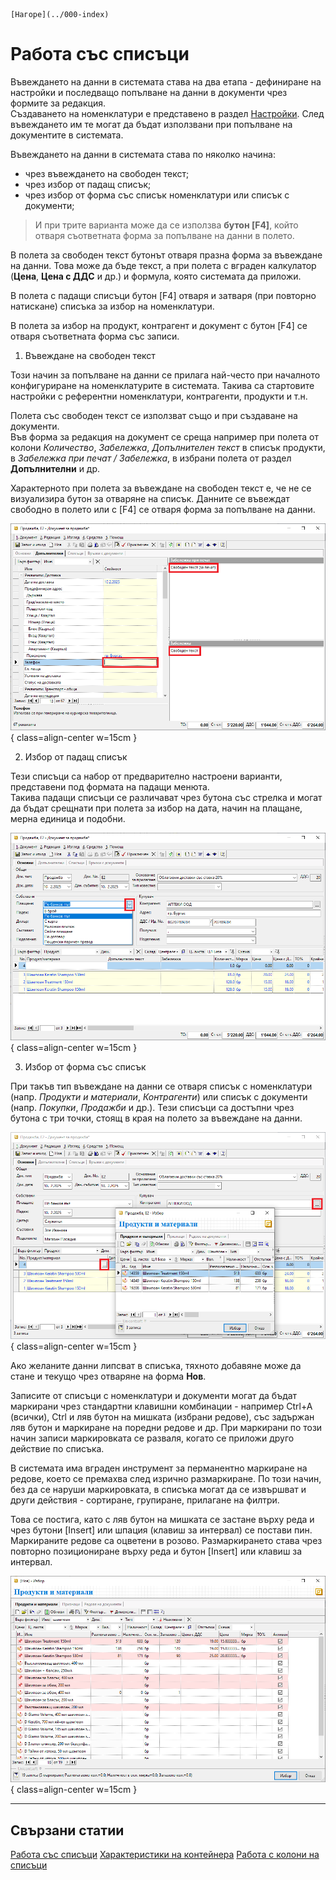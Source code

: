 ```{only} html
[Нагоре](../000-index)
```

# **Работа със списъци**

Въвеждането на данни в системата става на два етапа - дефиниране на настройки и последващо попълване на данни в документи чрез формите за редакция.  
Създаването на номенклатури е представено в раздел [Настройки](https://docs.unicontsoft.com/guide/erp/001-ref/001-nomenclatures/000-index.html). След въвеждането им те могат да бъдат използвани при попълване на документите в системата.  

Въвеждането на данни в системата става по няколко начина:  
- чрез въвеждането на свободен текст;  
- чрез избор от падащ списък;  
- чрез избор от форма със списък номенклатури или списък с документи;  

> И при трите варианта може да се използва **бутон [F4]**, който отваря съответната форма за попълване на данни в полето.  

В полета за свободен текст бутонът отваря празна форма за въвеждане на данни. Това може да бъде текст, а при полета с вграден калкулатор (**Цена**, **Цена с ДДС** и др.) и формула, която системата да приложи.     

В полета с падащи списъци бутон [F4] отваря и затваря (при повторно натискане) списъка за избор на номенклатури.  

В полета за избор на продукт, контрагент и документ с бутон [F4] се отваря съответната форма със записи.  


1) Въвеждане на свободен текст  

Този начин за попълване на данни се прилага най-често при началното конфигуриране на номенклатурите в системата. Такива са стартовите настройки с референтни номенклатури, контрагенти, продукти и т.н.  

Полета със свободен текст се използват също и при създаване на документи.  
Във форма за редакция на документ се среща например при полета от колони *Количество*, *Забележка*, *Допълнителен текст* в списък продукти, в *Забележка при печат / Забележка*, в избрани полета от раздел **Допълнителни** и др.  

Характерното при полета за въвеждане на свободен текст е, че не се визуализира бутон за отваряне на списък. Данните се въвеждат свободно в полето или с [F4] се отваря форма за попълване на данни.   

![](901-lists1.png){ class=align-center w=15cm }

2) Избор от падащ списък  

Тези списъци са набор от предварително настроени варианти, представени под формата на падащи менюта.  
Такива падащи списъци се различават чрез бутона със стрелка и могат да бъдат срещнати при полета за избор на дата, начин на плащане, мерна единица и подобни.  

![](901-lists2.png){ class=align-center w=15cm }


3) Избор от форма със списък  

При такъв тип въвеждане на данни се отваря списък с номенклатури (напр. *Продукти и материали*, *Контрагенти*) или списък с документи (напр. *Покупки*, *Продажби* и др.). 
Тези списъци са достъпни чрез бутона с три точки, стоящ в края на полето за въвеждане на данни.  

![](901-lists3.png){ class=align-center w=15cm }

Ако желаните данни липсват в списъка, тяхното добавяне може да стане и текущо чрез отваряне на форма **Нов**.   

Записите от списъци с номенклатури и документи могат да бъдат маркирани чрез стандартни клавишни комбинации - например Ctrl+A (всички), Ctrl и ляв бутон на мишката (избрани редове), със задържан ляв бутон и маркиране на поредни редове и др. При маркирани по този начин записи маркировката се разваля, когато се приложи друго действие по списъка.   

В системата има вграден инструмент за перманентно маркиране на редове, което се премахва след изрично размаркиране. По този начин, без да се наруши маркировката, в списъка могат да се извършват и други действия - сортиране, групиране, прилагане на филтри.  

Това се постига, като с ляв бутон на мишката се застане върху реда и чрез бутони [Insert] или шпация (клавиш за интервал) се постави пин. Маркираните редове са оцветени в розово. Размаркирането става чрез повторно позициониране върху реда и бутон [Insert] или клавиш за интервал.   

![](901-lists4.png){ class=align-center w=15cm }


___  
## Свързани статии

[Работа със списъци](../../../../start/003-lists-configuration.md)
[Характеристики на контейнера](../../../../start/002-container.md)
[Работа с колони на списъци](../../../../start/004-column-operations.md)
